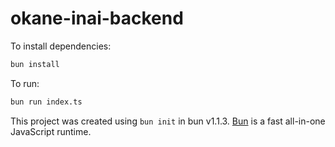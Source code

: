 # okane-inai-backend

To install dependencies:

```bash
bun install
```

To run:

```bash
bun run index.ts
```

This project was created using `bun init` in bun v1.1.3. [Bun](https://bun.sh) is a fast all-in-one JavaScript runtime.
